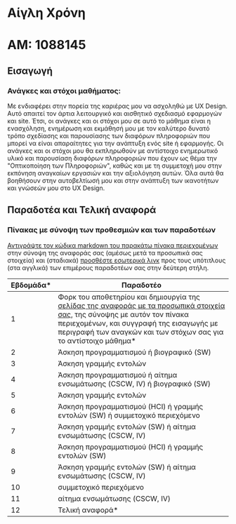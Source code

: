 # Αίγλη Χρόνη
# ΑΜ: 1088145

## Εισαγωγή
### Ανάγκες και στόχοι μαθήματος:
Με ενδιαφέρει στην πορεία της καριέρας μου να ασχοληθώ με UX Design. Αυτό απαιτεί τον άρτια λειτουργικό και αισθητικό σχεδιασμό εφαρμογών και site.
Έτσι, οι ανάγκες και οι στόχοι μου σε αυτό το μάθημα είναι η ενασχόληση, ενημέρωση και εκμάθησή μου με τον καλύτερο δυνατό τρόπο σχεδίασης και παρουσίασης των διαφόρων πληροφοριών που μπορεί να είναι απαραίτητες για την ανάπτυξη ενός site ή εφαρμογής.
Οι ανάγκες και οι στόχοι μου θα εκπληρωθούν με αντίστοιχο ενημερωτικό υλικό και παρουσίαση διαφόρων πληροφοριών που έχουν ως θέμα την "Οπτικοποίηση των Πληροφοριών", καθώς και με τη συμμετοχή μου στην εκπόνηση αναγκαίων εργασιών και την αξιολόγηση αυτών.
Όλα αυτά θα βοηθήσουν στην αυτοβελτίωσή μου και στην ανάπτυξη των ικανοτήτων και γνώσεών μου στο UX Design.

## Παραδοτέα και Τελική αναφορά

### Πίνακας με σύνοψη των προθεσμιών και των παραδοτέων

[Αντιγράψτε τον κώδικα markdown του παρακάτω πίνακα περιεχομένων](https://raw.githubusercontent.com/courses-ionio/help/master/deliverables/index.md) στην σύνοψη της αναφοράς σας (αμέσως μετά τα προσωπικά σας στοιχεία) και (σταδιακά) [προσθέστε εσωτερικά λινκ](https://stackoverflow.com/questions/53091847/github-markdown-anchor-only-linking-to-top-of-the-page) προς τους υπότιτλους (στα αγγλικά) των επιμέρους παραδοτέων σας στην δεύτερη στήλη.

| Εβδομάδα* | Παραδοτέο |
| --- | --- |
| 1 | Φορκ του αποθετηρίου και δημιουργία της [σελίδας της αναφοράς με τα προσωπικά στοιχεία σας](#εισαγωγή), της σύνοψης με αυτόν τον πίνακα περιεχομένων, και συγγραφή της εισαγωγής με περιγραφή των αναγκών και των στόχων σας για το αντίστοιχο μάθημα* |
| 2 | Άσκηση προγραμματισμού ή βιογραφικό  (SW) |
| 3 | Άσκηση γραμμής εντολών |
| 4 | Άσκηση προγραμματισμού ή αίτημα ενσωμάτωσης (CSCW, IV) ή βιογραφικό  (SW) |
| 5 | Άσκηση γραμμής εντολών |
| 6 | Άσκηση προγραμματισμού (HCI) ή γραμμής εντολών (SW) ή συμμετοχικό περιεχόμενο |
| 7 | Άσκηση γραμμής εντολών (SW) ή αίτημα ενσωμάτωσης (CSCW, IV) |
| 8 | Άσκηση προγραμματισμού (HCI) ή γραμμής εντολών (SW) |
| 9 | Άσκηση γραμμής εντολών (SW) ή αίτημα ενσωμάτωσης (CSCW, IV) |
| 10 | συμμετοχικό περιεχόμενο |
| 11 | αίτημα ενσωμάτωσης (CSCW, IV) |
| 12 | Τελική αναφορά* |
